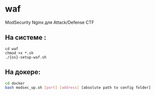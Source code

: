 # waf

ModSecurity Nginx для Attack/Defense CTF

## На системе :

```
cd waf
chmod +x *.sh
./{os}-setup-waf.sh
```

## На докере:

```bash
cd docker
bash modsec_up.sh [port] [address] [absolute path to config folder]
```

